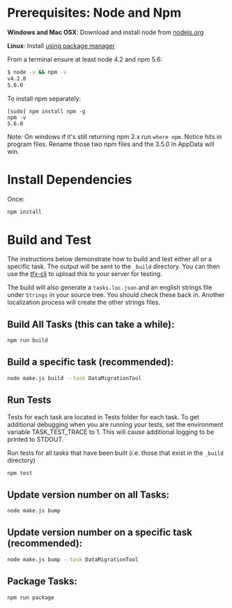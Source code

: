 # Prerequisites: Node and Npm

**Windows and Mac OSX**: Download and install node from [nodejs.org](http://nodejs.org/)

**Linux**: Install [using package manager](https://github.com/joyent/node/wiki/Installing-Node.js-via-package-manager)

From a terminal ensure at least node 4.2 and npm 5.6:

```bash
$ node -v && npm -v
v4.2.0
5.6.0
```

To install npm separately:

```
[sudo] npm install npm -g
npm -v
5.6.0
```

Note: On windows if it's still returning npm 2.x run `where npm`. Notice hits in program files. Rename those two npm files and the 3.5.0 in AppData will win.

# Install Dependencies

Once:

```bash
npm install
```

# Build and Test

The instructions below demonstrate how to build and test either all or a specific task.  The output will be sent to
the `_build` directory.  You can then use the [tfx-cli](https://www.npmjs.com/package/tfx-cli) to upload this to your server for testing.

The build will also generate a `tasks.loc.json` and an english strings file under `Strings` in your source tree. You should check these back in. Another localization process will create the other strings files.

## Build All Tasks (this can take a while):

``` bash
npm run build
```

## Build a specific task (recommended):

```bash
node make.js build --task DataMigrationTool
```

## Run Tests

Tests for each task are located in Tests folder for each task. To get additional debugging when you are running your tests, set the environment variable TASK_TEST_TRACE to 1. This will cause additional logging to be printed to STDOUT.

Run tests for all tasks that have been built (i.e. those that exist in the `_build` directory)
```bash
npm test
```

## Update version number on all Tasks:

``` bash
node make.js bump
```

## Update version number on a specific task (recommended):

``` bash
node make.js bump --task DataMigrationTool
```

## Package Tasks:

``` bash
npm run package
```
